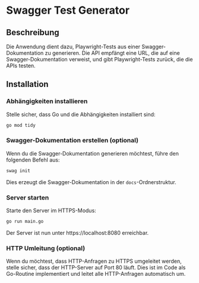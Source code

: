 
# Swagger Test Generator

## Beschreibung

Die Anwendung dient dazu, Playwright-Tests aus einer Swagger-Dokumentation zu generieren. Die API empfängt eine URL, die auf eine Swagger-Dokumentation verweist, und gibt Playwright-Tests zurück, die die APIs testen.

## Installation

### Abhängigkeiten installieren

Stelle sicher, dass Go und die Abhängigkeiten installiert sind:

```bash
go mod tidy
```

### Swagger-Dokumentation erstellen (optional)

Wenn du die Swagger-Dokumentation generieren möchtest, führe den folgenden Befehl aus:

```bash
swag init
```

Dies erzeugt die Swagger-Dokumentation in der `docs`-Ordnerstruktur.

### Server starten

Starte den Server im HTTPS-Modus:

```bash
go run main.go
```

Der Server ist nun unter https://localhost:8080 erreichbar.

### HTTP Umleitung (optional)

Wenn du möchtest, dass HTTP-Anfragen zu HTTPS umgeleitet werden, stelle sicher, dass der HTTP-Server auf Port 80 läuft. Dies ist im Code als Go-Routine implementiert und leitet alle HTTP-Anfragen automatisch um.
